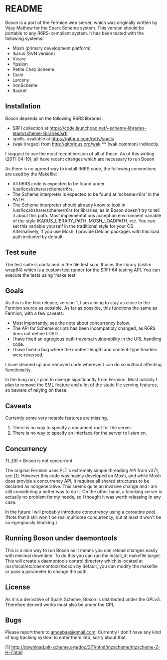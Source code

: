 README
======

Boson is a port of the Fermion web server, which was originally written by Vijay
Mathew for the Spark Scheme system.  This version should be portable to any
R6RS-compliant system.  It has been tested with the following systems:

* Mosh (primary development platform)
* Ikarus (SVN version)
* Vicare
* Ypsilon
* Petite Chez Scheme
* Guile
* Larceny
* IronScheme
* Racket

Installation
------------

Boson depends on the following R6RS libraries:

* SRFI collection at
  https://code.launchpad.net/~scheme-libraries-team/scheme-libraries/srfi
* spells, available at https://github.com/rotty/spells
* (wak irregex) from http://gitorious.org/wak
** (wak common) indirectly.

I suggest to use the most recent version of all of these.  As of this writing
(2011-04-19), all have recent changes which are necessary to run Boson

As there is no agreed way to install R6RS code, the following conventions are
used by the Makefile:

* All R6RS code is expected to be found under /usr/local/share/scheme/r6rs.
* The Scheme interpreter is expected to be found at 'scheme-r6rs' in the PATH.
* The Scheme interpreter should already know to look in
  /usr/local/share/scheme/r6rs for libraries, as in Boson doesn't try to tell it
  about this path.  Most implementations accept an environment variable of the
  style IKARUS_LIBRARY_PATH, MOSH_LOADPATH, etc.  You can set this variable
  yourself in the traditional style for your OS.  Alternatively, if you use
  Mosh, I provide Debian packages with this load path included by default.


Test suite
----------

The test suite is contained in the file test.scm.  It uses the library (sistim
wrap64) which is a custom test runner for the SRFI-64 testing API.  You can
execute the tests using 'make test'.

Goals
-----

As this is the first release, version 1, I am aiming to stay as close to the
Fermion source as possible.  As far as possible, this functions the same as
Fermion, with a few caveats:

* Most importantly, see the note about concurrency below.
* The API for Scheme scripts has been incompatibly changed, as R6RS does not
  define LOAD.
* I have fixed an egregious path traversal vulnerability in the URL handling
  code.
* I have fixed a bug where the content-length and content-type headers were
  reversed.

I have cleaned up and removed code wherever I can do so without affecting
functionality.

In the long run, I plan to diverge significantly from Fermion.  Most notably I
plan to remove the SML feature and a lot of the static file serving features, so
beware of relying on these.

Caveats
-------

Currently some very notable features are missing.

1.  There is no way to specify a document root for the server.
2.  There is no way to specify an interface for the server to listen on.

Concurrency
-----------

TL;DR = Boson is not concurrent.

The original Fermion uses PLT's extremely simple threading API from v371, see
[1].  However this code was mainly developed on Mosh, and while Mosh does
provide a concurrency API, it requires all shared structures to be declared as
nongenerative.  This seems quite an invasive change and I am still considering a
better way to do it.  On the other hand, a blocking server is actually no
problem for my needs, so I thought it was worth releasing in any case.

In the future I will probably introduce concurrency using a coroutine pool.
(Note that it still won't be real multicore concurrency, but at least it won't
be so egregiously blocking.)

Running Boson under daemontools
-------------------------------

This is a nice way to run Boson as it means you can reload changes easily with
minimal downtime.  To do this you can run the install_dt makefile target.  This
will create a daemontools control directory which is located at
/usr/local/etc/daemontools/boson by default, you can modify the makefile or pass
a parameter to change the path.

License
-------

As it is a derivative of Spark Scheme, Boson is distributed under the GPLv3.
Therefore derived works must also be under the GPL.

Bugs
----

Please report them to <amoebae@gmail.com>.
Currently I don't have any kind of bug tracking system to enter them into, sorry
about that.

[1]  http://download.plt-scheme.org/doc/371/html/mzscheme/mzscheme-Z-H-7.html
